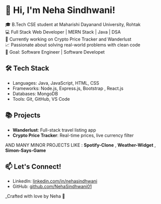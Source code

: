 # 👋 Hi, I'm Neha Sindhwani!

🎓 B.Tech CSE student at Maharishi Dayanand University, Rohtak  
💻 Full Stack Web Developer | MERN Stack | Java | DSA  
🚀 Currently working on Crypto Price Tracker and Wanderlust  
📈 Passionate about solving real-world problems with clean code  
🌟 Goal: Software Engineer | Software Developet 

## 🛠️ Tech Stack
- Languages: Java, JavaScript, HTML, CSS
- Frameworks: Node.js, Express.js, Bootstrap , React.js
- Databases: MongoDB
- Tools: Git, GitHub, VS Code

## 📚 Projects
- **Wanderlust**: Full-stack travel listing app
- **Crypto Price Tracker**: Real-time prices, live currency filter

AND MANY MINOR PROJECTS LIKE : **Spotify-Clone** , **Weather-Widget** , **Simon-Says-Game**

## 📫 Let's Connect!
- LinkedIn: [linkedin.com/in/nehasindhwani]([https://www.linkedin.com/in/neha-sindhwani-2913b8331/])
- GitHub: [github.com/NehaSindhwani01](https://github.com/NehaSindhwani01)


_Crafted with love by Neha 💖

